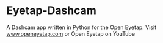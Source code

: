 # Eyetap-Dashcam
A Dashcam app written in Python for the Open Eyetap. Visit www.openeyetap.com or Open Eyetap on YouTube
